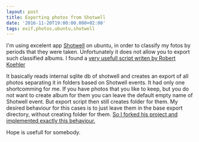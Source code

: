 ```yaml
---
layout: post
title: Exporting photos from Shotwell 
date: '2016-11-20T19:00:00.000+02:00'
tags: exif,photos,ubuntu,shotwell
---
```


I'm using excelent app [Shotwell](https://wiki.gnome.org/Apps/Shotwell) on ubuntu, in order to classify my fotos by periods that they were taken. Unfortunately it does not allow you to export such classified albums. I found a [very usefull script writen by Robert Koehler](https://bitbucket.org/robertkoehler/shotwell-export)

It basically reads internal sqlite db of shotwell and creates an export of all photos separating it in folders based on Shotwell events. It had only one shortcomming for me. If you have photos that you like to keep, but you do not want to create album for them you can leave the default empty name of Shotwell event. But export script then still creates folder for them. My desired behaviour for this cases is to just leave them in the base export directory, without creating folder for them. [So I forked his project and implemented exactly this behaviour.](https://github.com/emil-genov/shotwell-export)

Hope is usefull for somebody.
